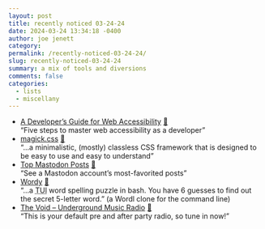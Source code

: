 ```yaml
---
layout: post
title: recently noticed 03-24-24
date: 2024-03-24 13:34:18 -0400
author: joe jenett
category: 
permalink: /recently-noticed-03-24-24/
slug: recently-noticed-03-24-24
summary: a mix of tools and diversions
comments: false
categories:
  - lists
  - miscellany
---
```

<ul class="links">
	<li><a title="by Parampreet Singh" href="https://scribe.rip/@askParamSingh/a-developers-guide-for-web-accessibility-6b85448cc7a0">A Developer’s Guide for Web Accessibility</a> <a href="https://pinboard.in/u:ascarida">📌</a><br>“Five steps to master web accessibility as a developer”</li>
	<li><a title="magick.css" href="https://css.winterveil.net/">magick.css</a> <a href="https://pinboard.in/u:fileformat">📌</a><br>“...a minimalistic, (mostly) classless CSS framework that is designed to be easy to use and easy to understand”</li>
	<li><a title="Top Mastodon Posts" href="https://www.topmastodonposts.com/">Top Mastodon Posts</a> <a href="https://pinboard.in/u:cogdog">📌</a><br>“See a Mastodon account’s most-favorited posts”</li>
	<li><a title="Christos Angelopoulos / Wordy · GitLab" href="https://gitlab.com/christosangel/wordy">Wordy</a> <a href="https://pinboard.in/u:tdjones">📌</a><br>“...a <abbr title="tangible user interface">TUI</abbr> word spelling puzzle in bash. You have 6 guesses to find out the secret 5-letter word.” (a Wordl clone for the command line)</li>
	<li><a title="The Void – Underground Music Radio" href="https://thevoidrad.io/">The Void – Underground Music Radio</a> <a href="https://pinboard.in/u:sdellis">📌</a><br>“This is your default pre and after party radio, so tune in now!”</li>
</ul>

<a style="display:none;" href="https://brid.gy/publish/mastodon"><small>(cross-posted to mastodon)</small></a>